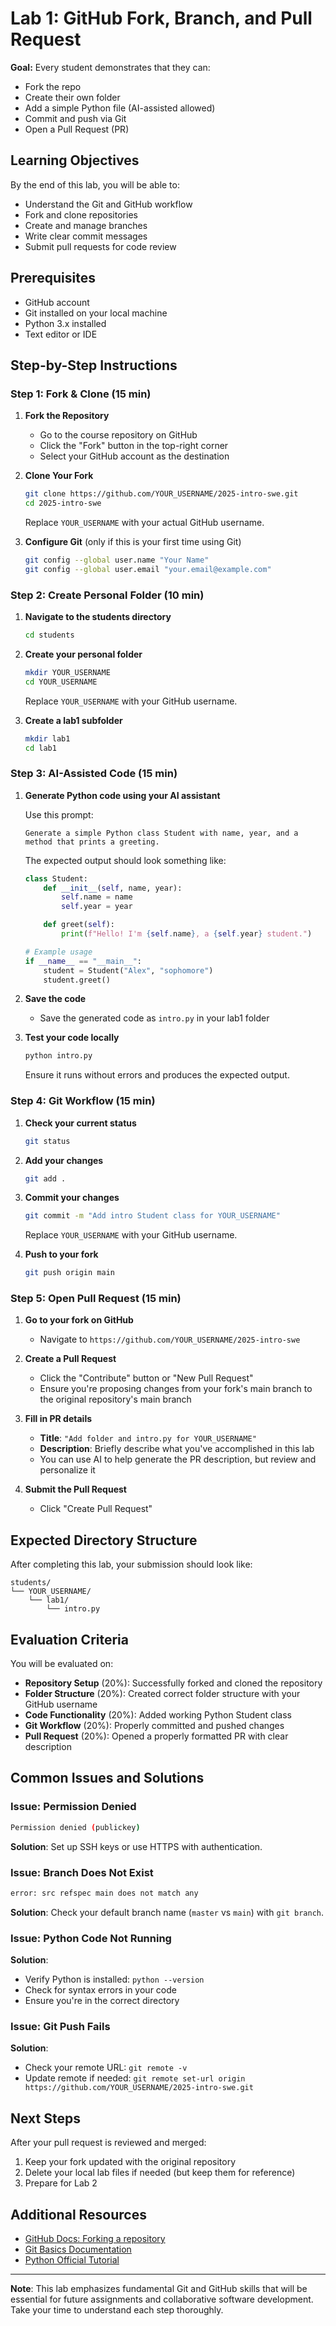 # Lab 1: GitHub Fork, Branch, and Pull Request

**Goal:** Every student demonstrates that they can:
- Fork the repo
- Create their own folder
- Add a simple Python file (AI-assisted allowed)
- Commit and push via Git
- Open a Pull Request (PR)

## Learning Objectives

By the end of this lab, you will be able to:
- Understand the Git and GitHub workflow
- Fork and clone repositories
- Create and manage branches
- Write clear commit messages
- Submit pull requests for code review

## Prerequisites

- GitHub account
- Git installed on your local machine
- Python 3.x installed
- Text editor or IDE

## Step-by-Step Instructions

### Step 1: Fork & Clone (15 min)

1. **Fork the Repository**
   - Go to the course repository on GitHub
   - Click the "Fork" button in the top-right corner
   - Select your GitHub account as the destination

2. **Clone Your Fork**
   ```bash
   git clone https://github.com/YOUR_USERNAME/2025-intro-swe.git
   cd 2025-intro-swe
   ```
   Replace `YOUR_USERNAME` with your actual GitHub username.

3. **Configure Git** (only if this is your first time using Git)
   ```bash
   git config --global user.name "Your Name"
   git config --global user.email "your.email@example.com"
   ```

### Step 2: Create Personal Folder (10 min)

1. **Navigate to the students directory**
   ```bash
   cd students
   ```

2. **Create your personal folder**
   ```bash
   mkdir YOUR_USERNAME
   cd YOUR_USERNAME
   ```
   Replace `YOUR_USERNAME` with your GitHub username.

3. **Create a lab1 subfolder**
   ```bash
   mkdir lab1
   cd lab1
   ```

### Step 3: AI-Assisted Code (15 min)

1. **Generate Python code using your AI assistant**

   Use this prompt:
   ```
   Generate a simple Python class Student with name, year, and a method that prints a greeting.
   ```

   The expected output should look something like:
   ```python
   class Student:
       def __init__(self, name, year):
           self.name = name
           self.year = year

       def greet(self):
           print(f"Hello! I'm {self.name}, a {self.year} student.")

   # Example usage
   if __name__ == "__main__":
       student = Student("Alex", "sophomore")
       student.greet()
   ```

2. **Save the code**
   - Save the generated code as `intro.py` in your lab1 folder

3. **Test your code locally**
   ```bash
   python intro.py
   ```
   Ensure it runs without errors and produces the expected output.

### Step 4: Git Workflow (15 min)

1. **Check your current status**
   ```bash
   git status
   ```

2. **Add your changes**
   ```bash
   git add .
   ```

3. **Commit your changes**
   ```bash
   git commit -m "Add intro Student class for YOUR_USERNAME"
   ```
   Replace `YOUR_USERNAME` with your GitHub username.

4. **Push to your fork**
   ```bash
   git push origin main
   ```

### Step 5: Open Pull Request (15 min)

1. **Go to your fork on GitHub**
   - Navigate to `https://github.com/YOUR_USERNAME/2025-intro-swe`

2. **Create a Pull Request**
   - Click the "Contribute" button or "New Pull Request"
   - Ensure you're proposing changes from your fork's main branch to the original repository's main branch

3. **Fill in PR details**
   - **Title**: `"Add folder and intro.py for YOUR_USERNAME"`
   - **Description**: Briefly describe what you've accomplished in this lab
   - You can use AI to help generate the PR description, but review and personalize it

4. **Submit the Pull Request**
   - Click "Create Pull Request"

## Expected Directory Structure

After completing this lab, your submission should look like:

```
students/
└── YOUR_USERNAME/
    └── lab1/
        └── intro.py
```

## Evaluation Criteria

You will be evaluated on:

- **Repository Setup** (20%): Successfully forked and cloned the repository
- **Folder Structure** (20%): Created correct folder structure with your GitHub username
- **Code Functionality** (20%): Added working Python Student class
- **Git Workflow** (20%): Properly committed and pushed changes
- **Pull Request** (20%): Opened a properly formatted PR with clear description

## Common Issues and Solutions

### Issue: Permission Denied
```bash
Permission denied (publickey)
```
**Solution**: Set up SSH keys or use HTTPS with authentication.

### Issue: Branch Does Not Exist
```bash
error: src refspec main does not match any
```
**Solution**: Check your default branch name (`master` vs `main`) with `git branch`.

### Issue: Python Code Not Running
**Solution**:
- Verify Python is installed: `python --version`
- Check for syntax errors in your code
- Ensure you're in the correct directory

### Issue: Git Push Fails
**Solution**:
- Check your remote URL: `git remote -v`
- Update remote if needed: `git remote set-url origin https://github.com/YOUR_USERNAME/2025-intro-swe.git`

## Next Steps

After your pull request is reviewed and merged:
1. Keep your fork updated with the original repository
2. Delete your local lab files if needed (but keep them for reference)
3. Prepare for Lab 2

## Additional Resources

- [GitHub Docs: Forking a repository](https://docs.github.com/en/pull-requests/collaborating-with-pull-requests/working-with-forks/fork-a-repo)
- [Git Basics Documentation](https://git-scm.com/doc)
- [Python Official Tutorial](https://docs.python.org/3/tutorial/)

---

**Note**: This lab emphasizes fundamental Git and GitHub skills that will be essential for future assignments and collaborative software development. Take your time to understand each step thoroughly.
